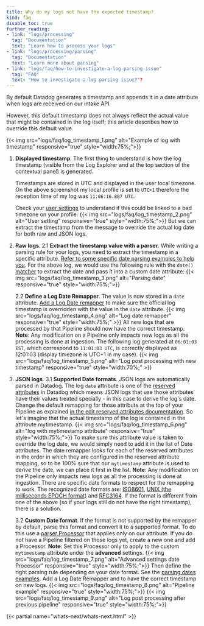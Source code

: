 ```yaml
---
title: Why do my logs not have the expected timestamp?
kind: faq
disable_toc: true
further_reading:
- link: "logs/processing"
  tag: "Documentation"
  text: "Learn how to process your logs"
- link: "logs/processing/parsing"
  tag: "Documentation"
  text: "Learn more about parsing"
- link: "logs/faq/how-to-investigate-a-log-parsing-issue"
  tag: "FAQ"
  text: "How to investigate a log parsing issue?"?
---
```


By default Datadog generates a timestamp and appends it in a date attribute when logs are received on our intake API.

However, this default timestamp does not always reflect the actual value that might be contained in the log itself; this article describes how to override this default value.

{{< img src="logs/faq/log_timestamp_1.png" alt="Example of log with timestamp" responsive="true" style="width:75%;">}}

1. **Displayed timestamp**.
    The first thing to understand is how the log timestamp (visible from the Log Explorer and at the top section of the contextual panel) is generated.

    Timestamps are stored in UTC and displayed in the user local timezone.
    On the above screenshot my local profile is set to `UTC+1` therefore the reception time of my log was `11:06:16.807 UTC`.

    Check your [user settings][1] to understand if this could be linked to a bad timezone on your profile:
    {{< img src="logs/faq/log_timestamp_2.png" alt="User setting" responsive="true" style="width:75%;">}}
    But we can extract the timestamp from the message to override the actual log date for both raw and JSON logs.

2. **Raw logs**.
    2.1 **Extract the timestamp value with a parser**.
        While writing a parsing rule for your logs, you need to extract the timestamp in a specific attribute. [Refer to some specific date parsing examples to help you][2].
        For the above log, we would use the following rule with the `date()` [matcher][3] to extract the date and pass it into a custom date attribute:
        {{< img src="logs/faq/log_timestamp_3.png" alt="Parsing date" responsive="true" style="width:75%;">}}

    2.2 **Define a Log Date Remapper**.
        The value is now stored in a `date` attribute. [Add a Log Date remapper][4] to make sure the official log timestamp is overridden with the value in the `date` attribute.
        {{< img src="logs/faq/log_timestamp_4.png" alt="Log date remapper" responsive="true" style="width:75%;" >}}
        All new logs that are processed by that Pipeline should now have the correct timestamp.
        **Note**: Any modification on a Pipeline only impacts new logs as all the processing is done at ingestion.
        The following log generated at `06:01:03 EST`, which correspond to `11:01:03 UTC`, is correctly displayed as 12:01:03 (display timezone is UTC+1 in my case).
        {{< img src="logs/faq/log_timestamp_5.png" alt="Log post processing with new timestamp" responsive="true" style="width:70%;" >}}

3. **JSON logs**.
    3.1 **Supported Date formats**.
        JSON logs are automatically parsed in Datadog.
        The log `date` attribute is one of the [reserved attributes][5] in Datadog which means JSON logs that use those attributes have their values treated specially - in this case to derive the log's date. Change the default remapping for those attribute at the top of your Pipeline as explained [in the edit reserved attributes documentation][6].
        So let's imagine that the actual timestamp of the log is contained in the attribute mytimestamp.
        {{< img src="logs/faq/log_timestamp_6.png" alt="log with mytimestamp attribute" responsive="true" style="width:75%;">}}
        To make sure this attribute value is taken to override the log date, we would simply need to add it in the list of Date attributes.
        The date remapper looks for each of the reserved attributes in the order in which they are configured in the reserved attribute mapping, so to be 100% sure that our `mytimestamp` attribute is used to derive the date, we can place it first in the list.
        **Note**: Any modification on the Pipeline only impacts new logs as all the processing is done at ingestion.
        There are specific date formats to respect for the remapping to work. The recognized date formats are: [ISO8601][7], [UNIX (the milliseconds EPOCH format)][8] and [RFC3164][9].
        If the format is different from one of the above (so if your logs still do not have the right timestamp), there is a solution.

    3.2 **Custom Date format**.
        If the format is not supported by the remapper by default, parse this format and convert it to a supported format. To do this use a [parser Processor][10] that applies only on our attribute.
        If you do not have a Pipeline filtered on those logs yet, create a new one and add a Processor.
        **Note**: Set this Processor only to apply to the custom `mytimestamp` attribute under the **advanced** settings.
        {{< img src="logs/faq/log_timestamp_7.png" alt="Advanced settings date Processor" responsive="true" style="width:75%;">}}
        Then define the right parsing rule depending on your date format. See the [parsing dates examples][2].
        Add a Log Date Remapper and to have the correct timestamp on new logs.
        {{< img src="logs/faq/log_timestamp_8.png" alt="Pipeline example" responsive="true" style="width:75%;">}}
        {{< img src="logs/faq/log_timestamp_9.png" alt="Log post processing after previous pipeline" responsive="true" style="width:75%;">}}

{{< partial name="whats-next/whats-next.html" >}}

[1]: https://app.datadoghq.com/account/preferences
[2]: /logs/processing/parsing/#parsing-dates
[3]: /logs/processing/parsing/#matcher
[4]: /logs/processing/#log-date-remapper
[5]: /logs/#reserved-attributes
[6]: /logs/processing/#edit-reserved-attributes
[7]: https://www.iso.org/iso-8601-date-and-time-format.html
[8]: https://en.wikipedia.org/wiki/Unix_time
[9]: https://www.ietf.org/rfc/rfc3164.txt
[10]: /logs/processing
